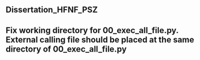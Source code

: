 ## Dissertation_HFNF_PSZ

## Fix working directory for 00_exec_all_file.py.  External calling file should be placed at the same directory of 00_exec_all_file.py
